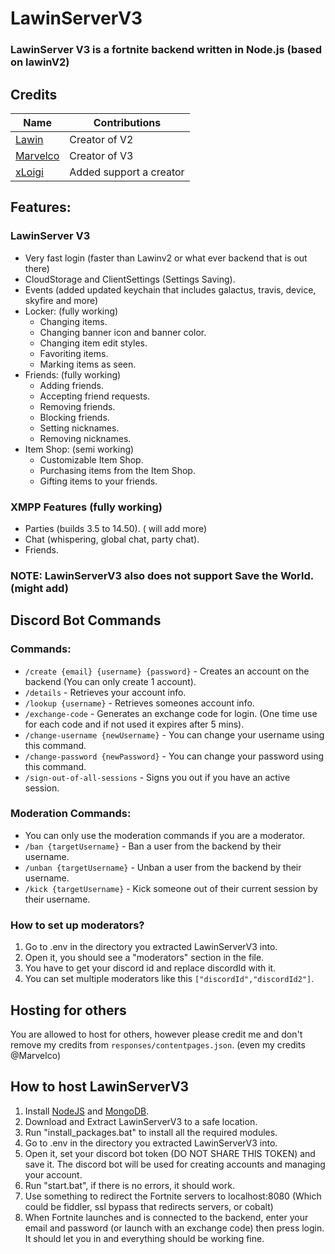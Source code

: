 # LawinServerV3
### LawinServer V3 is a fortnite backend written in Node.js (based on lawinV2)

## Credits
| Name | Contributions |
| --------------- | ----------- |
| [Lawin](https://github.com/Lawin0129) | Creator of V2 |
| [Marvelco](https://github.com/MarvelcoOGFN) | Creator of V3 |
| [xLoigi](https://github.com/xLoigi) | Added support a creator |


## Features:

### LawinServer V3
* Very fast login (faster than Lawinv2 or what ever backend that is out there)
* CloudStorage and ClientSettings (Settings Saving).
* Events (added updated keychain that includes galactus, travis, device, skyfire and more)
* Locker: (fully working)
    + Changing items.
    + Changing banner icon and banner color.
    + Changing item edit styles.
    + Favoriting items.
    + Marking items as seen.
* Friends: (fully working)
    + Adding friends.
    + Accepting friend requests.
    + Removing friends.
    + Blocking friends.
    + Setting nicknames.
    + Removing nicknames.
* Item Shop: (semi working)
    + Customizable Item Shop.
    + Purchasing items from the Item Shop.
    + Gifting items to your friends.
### XMPP Features (fully working)
- Parties (builds 3.5 to 14.50). ( will add more)
- Chat (whispering, global chat, party chat).
- Friends.

  
### NOTE: LawinServerV3 also does not support Save the World. (might add)

## Discord Bot Commands
### Commands:
- `/create {email} {username} {password}` - Creates an account on the backend (You can only create 1 account).
- `/details` - Retrieves your account info.
- `/lookup {username}` - Retrieves someones account info.
- `/exchange-code` - Generates an exchange code for login. (One time use for each code and if not used it expires after 5 mins).
- `/change-username {newUsername}` - You can change your username using this command.
- `/change-password {newPassword}` - You can change your password using this command.
- `/sign-out-of-all-sessions` - Signs you out if you have an active session.
### Moderation Commands:
- You can only use the moderation commands if you are a moderator.
- `/ban {targetUsername}` - Ban a user from the backend by their username.
- `/unban {targetUsername}` - Unban a user from the backend by their username.
- `/kick {targetUsername}` - Kick someone out of their current session by their username.
### How to set up moderators?
1) Go to .env in the directory you extracted LawinServerV3 into.
2) Open it, you should see a "moderators" section in the file.
3) You have to get your discord id and replace discordId with it.
4) You can set multiple moderators like this `["discordId","discordId2"]`.

## Hosting for others
You are allowed to host for others, however please credit me and don't remove my credits from `responses/contentpages.json`. (even my credits @Marvelco)

## How to host LawinServerV3
1) Install [NodeJS](https://nodejs.org/en/) and [MongoDB](https://www.mongodb.com/try/download/community).
2) Download and Extract LawinServerV3 to a safe location.
3) Run "install_packages.bat" to install all the required modules.
4) Go to .env in the directory you extracted LawinServerV3 into.
5) Open it, set your discord bot token (DO NOT SHARE THIS TOKEN) and save it. The discord bot will be used for creating accounts and managing your account.
6) Run "start.bat", if there is no errors, it should work.
7) Use something to redirect the Fortnite servers to localhost:8080 (Which could be fiddler, ssl bypass that redirects servers, or cobalt)
8) When Fortnite launches and is connected to the backend, enter your email and password (or launch with an exchange code) then press login. It should let you in and everything should be working fine.
